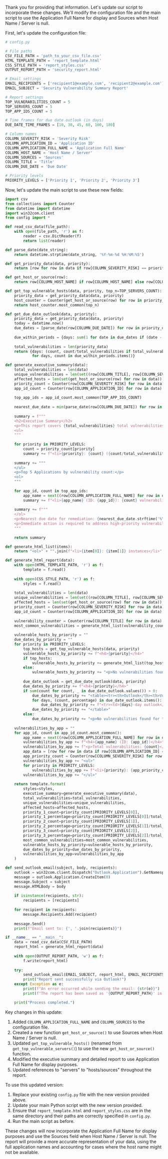 Thank you for providing that information. Let's update our script to incorporate these changes. We'll modify the configuration file and the main script to use the Application Full Name for display and Sources when Host Name / Server is null.

First, let's update the configuration file:

```python
# config.py

# File paths
CSV_FILE_PATH = 'path_to_your_csv_file.csv'
HTML_TEMPLATE_PATH = 'report_template.html'
CSS_STYLE_PATH = 'report_styles.css'
OUTPUT_REPORT_PATH = 'security_report.html'

# Email settings
EMAIL_RECIPIENTS = ['recipient1@example.com', 'recipient2@example.com']
EMAIL_SUBJECT = 'Security Vulnerability Summary Report'

# Report settings
TOP_VULNERABILITIES_COUNT = 5
TOP_SERVERS_COUNT = 5
TOP_APP_IDS_COUNT = 5

# Time frames for due date outlook (in days)
DUE_DATE_TIME_FRAMES = [10, 30, 45, 60, 100, 180]

# Column names
COLUMN_SEVERITY_RISK = 'Severity Risk'
COLUMN_APPLICATION_ID = 'Application ID'
COLUMN_APPLICATION_FULL_NAME = 'Application Full Name'
COLUMN_HOST_NAME = 'Host Name / Server'
COLUMN_SOURCES = 'Sources'
COLUMN_TITLE = 'Title'
COLUMN_DUE_DATE = 'Due Date'

# Priority levels
PRIORITY_LEVELS = ['Priority 1', 'Priority 2', 'Priority 3']

```

Now, let's update the main script to use these new fields:

```python
import csv
from collections import Counter
from datetime import datetime
import win32com.client
from config import *

def read_csv_data(file_path):
    with open(file_path, 'r') as f:
        reader = csv.DictReader(f)
        return list(reader)

def parse_date(date_string):
    return datetime.strptime(date_string, '%Y-%m-%d %H:%M:%S')

def get_priority_data(data, priority):
    return [row for row in data if row[COLUMN_SEVERITY_RISK] == priority]

def get_host_or_source(row):
    return row[COLUMN_HOST_NAME] if row[COLUMN_HOST_NAME] else row[COLUMN_SOURCES]

def get_top_vulnerable_hosts(data, priority, top_n=TOP_SERVERS_COUNT):
    priority_data = get_priority_data(data, priority)
    host_counter = Counter(get_host_or_source(row) for row in priority_data)
    return host_counter.most_common(top_n)

def get_due_date_outlook(data, priority):
    priority_data = get_priority_data(data, priority)
    today = datetime.now()
    due_dates = [parse_date(row[COLUMN_DUE_DATE]) for row in priority_data]
    
    due_within_periods = {days: sum(1 for date in due_dates if (date - today).days <= days) for days in DUE_DATE_TIME_FRAMES}
    
    total_vulnerabilities = len(priority_data)
    return {days: (count, count/total_vulnerabilities if total_vulnerabilities else 0) 
            for days, count in due_within_periods.items()}

def generate_executive_summary(data):
    total_vulnerabilities = len(data)
    unique_vulnerabilities = len(set((row[COLUMN_TITLE], row[COLUMN_SEVERITY_RISK]) for row in data))
    affected_hosts = len(set(get_host_or_source(row) for row in data))
    priority_count = Counter(row[COLUMN_SEVERITY_RISK] for row in data)
    app_id_count = Counter(row[COLUMN_APPLICATION_ID] for row in data)
    
    top_app_ids = app_id_count.most_common(TOP_APP_IDS_COUNT)
    
    nearest_due_date = min(parse_date(row[COLUMN_DUE_DATE]) for row in data)
    
    summary = f"""
    <h2>Executive Summary</h2>
    <p>This report covers {total_vulnerabilities} total vulnerabilities, including {unique_vulnerabilities} unique vulnerabilities across {affected_hosts} hosts/sources.</p>
    <ul>
    """
    
    for priority in PRIORITY_LEVELS:
        count = priority_count[priority]
        summary += f"<li>{priority}: {count} ({count/total_vulnerabilities:.1%})</li>"
    
    summary += """
    </ul>
    <p>Top 5 Applications by vulnerability count:</p>
    <ol>
    """
    
    for app_id, count in top_app_ids:
        app_name = next((row[COLUMN_APPLICATION_FULL_NAME] for row in data if row[COLUMN_APPLICATION_ID] == app_id), "Unknown")
        summary += f"<li>{app_name} (ID: {app_id}): {count} vulnerabilities</li>"
    
    summary += f"""
    </ol>
    <p>Nearest due date for remediation: {nearest_due_date.strftime('%Y-%m-%d')}</p>
    <p>Immediate action is required to address high-priority vulnerabilities and those with imminent due dates.</p>
    """
    
    return summary

def generate_html_list(items):
    return "<ol>" + "".join(f"<li>{item[0]}: {item[1]} instances</li>" for item in items) + "</ol>"

def generate_html_report(data):
    with open(HTML_TEMPLATE_PATH, 'r') as f:
        template = f.read()
    
    with open(CSS_STYLE_PATH, 'r') as f:
        styles = f.read()
    
    total_vulnerabilities = len(data)
    unique_vulnerabilities = len(set((row[COLUMN_TITLE], row[COLUMN_SEVERITY_RISK]) for row in data))
    affected_hosts = len(set(get_host_or_source(row) for row in data))
    priority_count = Counter(row[COLUMN_SEVERITY_RISK] for row in data)
    app_id_count = Counter(row[COLUMN_APPLICATION_ID] for row in data)
    
    vulnerability_counter = Counter(row[COLUMN_TITLE] for row in data)
    most_common_vulnerabilities = generate_html_list(vulnerability_counter.most_common(TOP_VULNERABILITIES_COUNT))
    
    vulnerable_hosts_by_priority = ""
    due_dates_by_priority = ""
    for priority in PRIORITY_LEVELS:
        top_hosts = get_top_vulnerable_hosts(data, priority)
        vulnerable_hosts_by_priority += f"<h4>{priority}</h4>"
        if top_hosts:
            vulnerable_hosts_by_priority += generate_html_list(top_hosts)
        else:
            vulnerable_hosts_by_priority += "<p>No vulnerabilities found for this priority.</p>"
        
        due_date_outlook = get_due_date_outlook(data, priority)
        due_dates_by_priority += f"<h4>{priority}</h4>"
        if sum(count for count, _ in due_date_outlook.values()) > 0:
            due_dates_by_priority += "<table><tr><th>Outlook</th><th>Vulnerabilities</th><th>Percentage</th></tr>"
            for days, (count, percentage) in due_date_outlook.items():
                due_dates_by_priority += f"<tr><td>{days}-day outlook</td><td>{count}</td><td>{percentage:.1%}</td></tr>"
            due_dates_by_priority += "</table>"
        else:
            due_dates_by_priority += "<p>No vulnerabilities found for this priority.</p>"
    
    vulnerabilities_by_app = ""
    for app_id, count in app_id_count.most_common():
        app_name = next((row[COLUMN_APPLICATION_FULL_NAME] for row in data if row[COLUMN_APPLICATION_ID] == app_id), "Unknown")
        vulnerabilities_by_app += f"<h4>{app_name} (ID: {app_id})</h4>"
        vulnerabilities_by_app += f"<p>Total vulnerabilities: {count}</p>"
        app_data = [row for row in data if row[COLUMN_APPLICATION_ID] == app_id]
        app_priority_count = Counter(row[COLUMN_SEVERITY_RISK] for row in app_data)
        vulnerabilities_by_app += "<ul>"
        for priority in PRIORITY_LEVELS:
            vulnerabilities_by_app += f"<li>{priority}: {app_priority_count[priority]}</li>"
        vulnerabilities_by_app += "</ul>"
    
    return template.format(
        styles=styles,
        executive_summary=generate_executive_summary(data),
        total_vulnerabilities=total_vulnerabilities,
        unique_vulnerabilities=unique_vulnerabilities,
        affected_hosts=affected_hosts,
        priority_1_count=priority_count[PRIORITY_LEVELS[0]],
        priority_1_percentage=priority_count[PRIORITY_LEVELS[0]]/total_vulnerabilities,
        priority_2_count=priority_count[PRIORITY_LEVELS[1]],
        priority_2_percentage=priority_count[PRIORITY_LEVELS[1]]/total_vulnerabilities,
        priority_3_count=priority_count[PRIORITY_LEVELS[2]],
        priority_3_percentage=priority_count[PRIORITY_LEVELS[2]]/total_vulnerabilities,
        most_common_vulnerabilities=most_common_vulnerabilities,
        vulnerable_hosts_by_priority=vulnerable_hosts_by_priority,
        due_dates_by_priority=due_dates_by_priority,
        vulnerabilities_by_app=vulnerabilities_by_app
    )

def send_outlook_email(subject, body, recipients):
    outlook = win32com.client.Dispatch("Outlook.Application").GetNamespace("MAPI")
    message = outlook.Application.CreateItem(0)
    message.Subject = subject
    message.HTMLBody = body
    
    if isinstance(recipients, str):
        recipients = [recipients]
    
    for recipient in recipients:
        message.Recipients.Add(recipient)
    
    message.Send()
    print(f"Email sent to: {', '.join(recipients)}")

if __name__ == "__main__":
    data = read_csv_data(CSV_FILE_PATH)
    report_html = generate_html_report(data)
    
    with open(OUTPUT_REPORT_PATH, 'w') as f:
        f.write(report_html)
    
    try:
        send_outlook_email(EMAIL_SUBJECT, report_html, EMAIL_RECIPIENTS)
        print("Report sent successfully via Outlook!")
    except Exception as e:
        print(f"An error occurred while sending the email: {str(e)}")
        print(f"The report has been saved as '{OUTPUT_REPORT_PATH}' in the current directory.")

    print("Process completed.")

```

Key changes in this update:

1. Added `COLUMN_APPLICATION_FULL_NAME` and `COLUMN_SOURCES` to the configuration file.
2. Created a new function `get_host_or_source()` to use Sources when Host Name / Server is null.
3. Updated `get_top_vulnerable_hosts()` (renamed from `get_top_vulnerable_servers()`) to use the new `get_host_or_source()` function.
4. Modified the executive summary and detailed report to use Application Full Name for display purposes.
5. Updated references to "servers" to "hosts/sources" throughout the report.

To use this updated version:

1. Replace your existing `config.py` file with the new version provided above.
2. Update your main Python script with the new version provided.
3. Ensure that `report_template.html` and `report_styles.css` are in the same directory and their paths are correctly specified in `config.py`.
4. Run the main script as before.

These changes will now incorporate the Application Full Name for display purposes and use the Sources field when Host Name / Server is null. The report will provide a more accurate representation of your data, using the full application names and accounting for cases where the host name might not be available.
